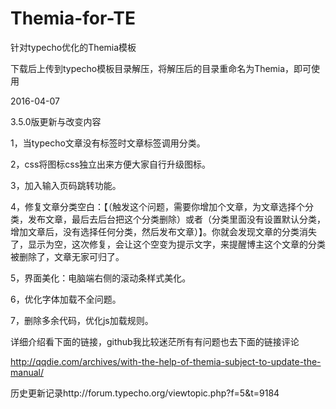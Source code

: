 # Themia-for-TE

针对typecho优化的Themia模板

下载后上传到typecho模板目录解压，将解压后的目录重命名为Themia，即可使用

2016-04-07

3.5.0版更新与改变内容

1，当typecho文章没有标签时文章标签调用分类。

2，css将图标css独立出来方便大家自行升级图标。

3，加入输入页码跳转功能。

4，修复文章分类空白：【（触发这个问题，需要你增加个文章，为文章选择个分类，发布文章，最后去后台把这个分类删除）或者（分类里面没有设置默认分类，增加文章后，没有选择任何分类，然后发布文章）】。你就会发现文章的分类消失了，显示为空，这次修复，会让这个空变为提示文字，来提醒博主这个文章的分类被删除了，文章无家可归了。

5，界面美化：电脑端右侧的滚动条样式美化。

6，优化字体加载不全问题。

7，删除多余代码，优化js加载规则。

详细介绍看下面的链接，github我比较迷茫所有有问题也去下面的链接评论

http://qqdie.com/archives/with-the-help-of-themia-subject-to-update-the-manual/

历史更新记录http://forum.typecho.org/viewtopic.php?f=5&t=9184
